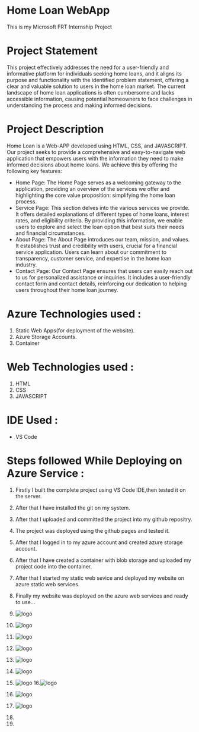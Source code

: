 # Home Loan WebApp
This is my Microsoft FRT Internship Project

# Project Statement
This project effectively addresses the need for a user-friendly and informative platform for individuals seeking home loans, and it aligns its purpose and functionality with the identified problem statement, offering a clear and valuable solution to users in the home loan market.
The current landscape of home loan applications is often cumbersome and lacks accessible information, causing potential homeowners to face challenges in understanding the process and making informed decisions.
# Project Description
Home Loan is a Web-APP developed using HTML, CSS, and JAVASCRIPT. Our project seeks to provide a comprehensive and easy-to-navigate web application that empowers users with the information they need to make informed decisions about home loans. We achieve this by offering the following key features:

* Home Page: The Home Page serves as a welcoming gateway to the application, providing an overview of the services we offer and highlighting the core value proposition: simplifying the home loan process.
* Service Page: This section delves into the various services we provide. It offers detailed explanations of different types of home loans, interest rates, and eligibility criteria. By providing this information, we enable users to explore and select the loan option that best suits their needs and financial circumstances.
* About Page: The About Page introduces our team, mission, and values. It establishes trust and credibility with users, crucial for a financial service application. Users can learn about our commitment to transparency, customer service, and expertise in the home loan industry.
* Contact Page: Our Contact Page ensures that users can easily reach out to us for personalized assistance or inquiries. It includes a user-friendly contact form and contact details, reinforcing our dedication to helping users throughout their home loan journey.

# Azure Technologies used :
1. Static Web Apps(for deployment of the website).
2. Azure Storage Accounts.
3. Container

# Web Technologies used :
1. HTML
2. CSS
3. JAVASCRIPT

# IDE Used :
* VS Code

# Steps followed While Deploying on Azure Service :
1. Firstly I built the complete project using VS Code IDE,then tested it on the server.
 
2. After that I have installed the git on my system.

3. After that I uploaded and committed the project into my github repositry.

4. The project was deployed using the github pages and tested it.

5. After that I logged in to my azure account and created azure storage account.

6. After that I have created a container with blob storage and uploaded my project code into the container.

7. After that I started my static web sevice and deployed my website on azure static web services.

8. Finally my website was deployed on the azure web services and ready to use...

9. ![logo](https://github.com/ShubhamKJ123/home_loan_web/blob/main/ss/h1.png)
10. ![logo](https://github.com/ShubhamKJ123/home_loan_web/blob/main/ss/h2.png)
11. ![logo](https://github.com/ShubhamKJ123/home_loan_web/blob/main/ss/h3.png)
12. ![logo](https://github.com/ShubhamKJ123/home_loan_web/blob/main/ss/h4.png)
13. ![logo](https://github.com/ShubhamKJ123/home_loan_web/blob/main/ss/h5.png)
14. ![logo](https://github.com/ShubhamKJ123/home_loan_web/blob/main/ss/h6.png)
15. ![logo](https://github.com/ShubhamKJ123/home_loan_web/blob/main/ss/h7.png)
16.![logo](https://github.com/ShubhamKJ123/home_loan_web/blob/main/ss/h8.png)
17. ![logo](https://github.com/ShubhamKJ123/home_loan_web/blob/main/ss/h9.png)
18. ![logo](https://github.com/ShubhamKJ123/home_loan_web/blob/main/ss/h10.png)
19.
20.   
  
